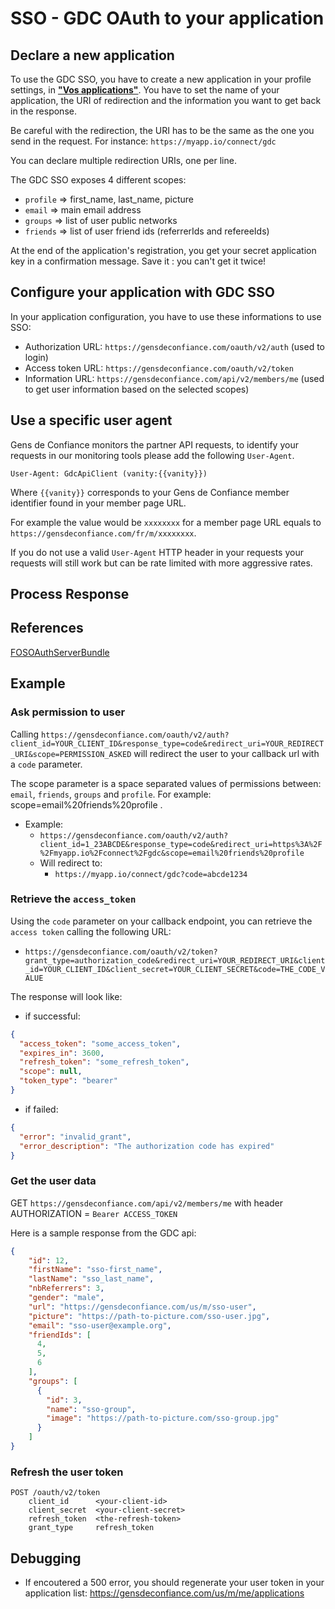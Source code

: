 # SSO - GDC OAuth to your application

## Declare a new application

To use the GDC SSO, you have to create a new application in your profile settings, in [**"Vos applications"**](https://gensdeconfiance.com/us/m/me/applications).
You have to set the name of your application, the URI of redirection and the information you want to get back in the response.

Be careful with the redirection, the URI has to be the same as the one you send in the request.
For instance: `https://myapp.io/connect/gdc`

You can declare multiple redirection URIs, one per line.

The GDC SSO exposes 4 different scopes:
- `profile` => first_name, last_name, picture
- `email` => main email address
- `groups` => list of user public networks
- `friends` => list of user friend ids (referrerIds and refereeIds)

At the end of the application's registration, you get your secret application key in a confirmation message. Save it : you can't get it twice!

## Configure your application with GDC SSO

In your application configuration, you have to use these informations to use SSO:

- Authorization URL: `https://gensdeconfiance.com/oauth/v2/auth` (used to login)
- Access token URL: `https://gensdeconfiance.com/oauth/v2/token`
- Information URL: `https://gensdeconfiance.com/api/v2/members/me` (used to get user information based on the selected scopes)

## Use a specific user agent

Gens de Confiance monitors the partner API requests, to identify your requests in our monitoring tools please add the following `User-Agent`.

```
User-Agent: GdcApiClient (vanity:{{vanity}})
```

Where `{{vanity}}` corresponds to your Gens de Confiance member identifier found in your member page URL.

For example the value would be `xxxxxxxx` for a member page URL equals to `https://gensdeconfiance.com/fr/m/xxxxxxxx`.

If you do not use a valid `User-Agent` HTTP header in your requests your requests will still work but can be rate limited with more aggressive rates.

## Process Response

## References

[FOSOAuthServerBundle](https://github.com/FriendsOfSymfony/FOSOAuthServerBundle/blob/master/Resources/doc/index.md)

## Example

### Ask permission to user

Calling `https://gensdeconfiance.com/oauth/v2/auth?client_id=YOUR_CLIENT_ID&response_type=code&redirect_uri=YOUR_REDIRECT_URI&scope=PERMISSION_ASKED` will redirect the user to your callback url with a `code` parameter.

The scope parameter is a space separated values of permissions between: ``email``, ``friends``, ``groups`` and ``profile``. For example: scope=email%20friends%20profile .

* Example:
  * `https://gensdeconfiance.com/oauth/v2/auth?client_id=1_23ABCDE&response_type=code&redirect_uri=https%3A%2F%2Fmyapp.io%2Fconnect%2Fgdc&scope=email%20friends%20profile`
  * Will redirect to:
    * `https://myapp.io/connect/gdc?code=abcde1234`

### Retrieve the `access_token`

Using the `code` parameter on your callback endpoint, you can retrieve the `access token` calling the following URL:
* `https://gensdeconfiance.com/oauth/v2/token?grant_type=authorization_code&redirect_uri=YOUR_REDIRECT_URI&client_id=YOUR_CLIENT_ID&client_secret=YOUR_CLIENT_SECRET&code=THE_CODE_VALUE`

The response will look like:
* if successful:
```json
{
  "access_token": "some_access_token",
  "expires_in": 3600,
  "refresh_token": "some_refresh_token",
  "scope": null,
  "token_type": "bearer"
}
```
* if failed:
```json
{
  "error": "invalid_grant",
  "error_description": "The authorization code has expired"
}
```

### Get the user data

GET `https://gensdeconfiance.com/api/v2/members/me` with header AUTHORIZATION = `Bearer ACCESS_TOKEN`

Here is a sample response from the GDC api:

```json
{
    "id": 12,
    "firstName": "sso-first_name",
    "lastName": "sso_last_name",
    "nbReferrers": 3,
    "gender": "male",
    "url": "https://gensdeconfiance.com/us/m/sso-user",
    "picture": "https://path-to-picture.com/sso-user.jpg",
    "email": "sso-user@example.org",
    "friendIds": [
      4,
      5,
      6
    ],
    "groups": [
      {
        "id": 3,
        "name": "sso-group",
        "image": "https://path-to-picture.com/sso-group.jpg"
      }
    ]
}
```

### Refresh the user token
```
POST /oauth/v2/token
    client_id      <your-client-id>
    client_secret  <your-client-secret>
    refresh_token  <the-refresh-token>
    grant_type     refresh_token
```


## Debugging

* If encoutered a 500 error, you should regenerate your user token in your application list: https://gensdeconfiance.com/us/m/me/applications
